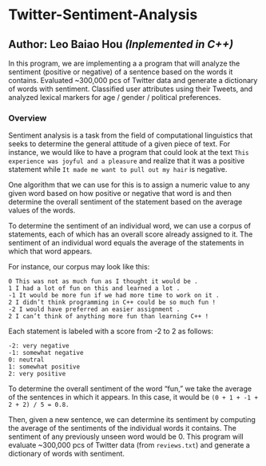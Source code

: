# Twitter-Sentiment-Analysis

## Author: Leo Baiao Hou ***(Inplemented in C++)***

In this program, we are implementing a a program that will analyze the sentiment (positive or negative) of a sentence based on the words it contains. Evaluated ~300,000 pcs of Twitter data and generate a dictionary of words with sentiment. Classified user attributes using their Tweets, and analyzed lexical markers for age / gender / political preferences.

### Overview

Sentiment analysis is a task from the field of computational linguistics that seeks to determine the general attitude of a given piece of text. For instance, we would like to have a program that could look at the text ```This experience was joyful and a pleasure``` and realize that it was a positive statement while ```It made me want to pull out my hair``` is negative. 

One algorithm that we can use for this is to assign a numeric value to any given word based on how positive or negative that word is and then determine the overall sentiment of the statement based on the average values of the words. 

To determine the sentiment of an individual word, we can use a corpus of statements, each of which has an overall score already assigned to it. The sentiment of an individual word equals the average of the statements in which that word appears.

For instance, our corpus may look like this:

```
0 This was not as much fun as I thought it would be .
1 I had a lot of fun on this and learned a lot .
-1 It would be more fun if we had more time to work on it .
2 I didn’t think programming in C++ could be so much fun !
-2 I would have preferred an easier assignment .
2 I can’t think of anything more fun than learning C++ !
```

Each statement is labeled with a score from -2 to 2 as follows:
```
-2: very negative
-1: somewhat negative
0: neutral
1: somewhat positive
2: very positive
```

To determine the overall sentiment of the word “fun,” we take the average of the sentences in which it appears. In this case, it would be ```(0 + 1 + -1 + 2 + 2) / 5 = 0.8.```

Then, given a new sentence, we can determine its sentiment by computing the average of the sentiments of the individual words it contains. The sentiment of any previously unseen word would be 0. This program will evaluate ~300,000 pcs of Twitter data (from ```reviews.txt```) and generate a dictionary of words with sentiment.

